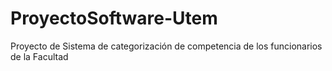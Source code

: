 ProyectoSoftware-Utem
=====================

Proyecto de Sistema de categorización de competencia de los funcionarios de la Facultad
